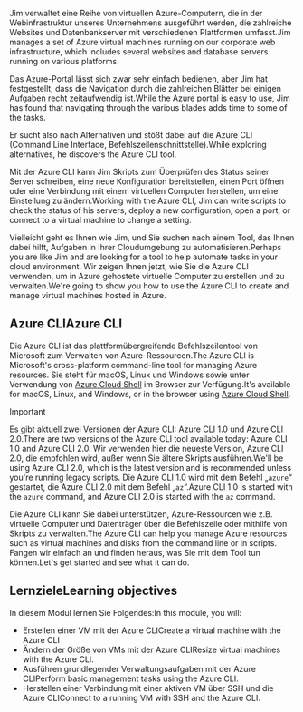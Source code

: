 <span data-ttu-id="c25f6-101">Jim verwaltet eine Reihe von virtuellen Azure-Computern, die in der Webinfrastruktur unseres Unternehmens ausgeführt werden, die zahlreiche Websites und Datenbankserver mit verschiedenen Plattformen umfasst.</span><span class="sxs-lookup"><span data-stu-id="c25f6-101">Jim manages a set of Azure virtual machines running on our corporate web infrastructure, which includes several websites and database servers running on various platforms.</span></span> 

<span data-ttu-id="c25f6-102">Das Azure-Portal lässt sich zwar sehr einfach bedienen, aber Jim hat festgestellt, dass die Navigation durch die zahlreichen Blätter bei einigen Aufgaben recht zeitaufwendig ist.</span><span class="sxs-lookup"><span data-stu-id="c25f6-102">While the Azure portal is easy to use, Jim has found that navigating through the various blades adds time to some of the tasks.</span></span> 

<span data-ttu-id="c25f6-103">Er sucht also nach Alternativen und stößt dabei auf die Azure CLI (Command Line Interface, Befehlszeilenschnittstelle).</span><span class="sxs-lookup"><span data-stu-id="c25f6-103">While exploring alternatives, he discovers the Azure CLI tool.</span></span>

<span data-ttu-id="c25f6-104">Mit der Azure CLI kann Jim Skripts zum Überprüfen des Status seiner Server schreiben, eine neue Konfiguration bereitstellen, einen Port öffnen oder eine Verbindung mit einem virtuellen Computer herstellen, um eine Einstellung zu ändern.</span><span class="sxs-lookup"><span data-stu-id="c25f6-104">Working with the Azure CLI, Jim can write scripts to check the status of his servers, deploy a new configuration, open a port, or connect to a virtual machine to change a setting.</span></span>

<span data-ttu-id="c25f6-105">Vielleicht geht es Ihnen wie Jim, und Sie suchen nach einem Tool, das Ihnen dabei hilft, Aufgaben in Ihrer Cloudumgebung zu automatisieren.</span><span class="sxs-lookup"><span data-stu-id="c25f6-105">Perhaps you are like Jim and are looking for a tool to help automate tasks in your cloud environment.</span></span> <span data-ttu-id="c25f6-106">Wir zeigen Ihnen jetzt, wie Sie die Azure CLI verwenden, um in Azure gehostete virtuelle Computer zu erstellen und zu verwalten.</span><span class="sxs-lookup"><span data-stu-id="c25f6-106">We're going to show you how to use the Azure CLI to create and manage virtual machines hosted in Azure.</span></span> 

## <a name="azure-cli"></a><span data-ttu-id="c25f6-107">Azure CLI</span><span class="sxs-lookup"><span data-stu-id="c25f6-107">Azure CLI</span></span>

<span data-ttu-id="c25f6-108">Die Azure CLI ist das plattformübergreifende Befehlszeilentool von Microsoft zum Verwalten von Azure-Ressourcen.</span><span class="sxs-lookup"><span data-stu-id="c25f6-108">The Azure CLI is Microsoft's cross-platform command-line tool for managing Azure resources.</span></span> <span data-ttu-id="c25f6-109">Sie steht für macOS, Linux und Windows sowie unter Verwendung von [Azure Cloud Shell](https://docs.microsoft.com/azure/cloud-shell/overview) im Browser zur Verfügung.</span><span class="sxs-lookup"><span data-stu-id="c25f6-109">It's available for macOS, Linux, and Windows, or in the browser using [Azure Cloud Shell](https://docs.microsoft.com/azure/cloud-shell/overview).</span></span>

> [!IMPORTANT]
> <span data-ttu-id="c25f6-110">Es gibt aktuell zwei Versionen der Azure CLI: Azure CLI 1.0 und Azure CLI 2.0.</span><span class="sxs-lookup"><span data-stu-id="c25f6-110">There are two versions of the Azure CLI tool available today: Azure CLI 1.0 and Azure CLI 2.0.</span></span> <span data-ttu-id="c25f6-111">Wir verwenden hier die neueste Version, Azure CLI 2.0, die empfohlen wird, außer wenn Sie ältere Skripts ausführen.</span><span class="sxs-lookup"><span data-stu-id="c25f6-111">We'll be using Azure CLI 2.0, which is the latest version and is recommended unless you're running legacy scripts.</span></span> <span data-ttu-id="c25f6-112">Die Azure CLI 1.0 wird mit dem Befehl „`azure`“ gestartet, die Azure CLI 2.0 mit dem Befehl „`az`“.</span><span class="sxs-lookup"><span data-stu-id="c25f6-112">Azure CLI 1.0 is started with the `azure` command, and Azure CLI 2.0 is started with the `az` command.</span></span> 

<span data-ttu-id="c25f6-113">Die Azure CLI kann Sie dabei unterstützen, Azure-Ressourcen wie z.B. virtuelle Computer und Datenträger über die Befehlszeile oder mithilfe von Skripts zu verwalten.</span><span class="sxs-lookup"><span data-stu-id="c25f6-113">The Azure CLI can help you manage Azure resources such as virtual machines and disks from the command line or in scripts.</span></span> <span data-ttu-id="c25f6-114">Fangen wir einfach an und finden heraus, was Sie mit dem Tool tun können.</span><span class="sxs-lookup"><span data-stu-id="c25f6-114">Let's get started and see what it can do.</span></span>

## <a name="learning-objectives"></a><span data-ttu-id="c25f6-115">Lernziele</span><span class="sxs-lookup"><span data-stu-id="c25f6-115">Learning objectives</span></span>

<span data-ttu-id="c25f6-116">In diesem Modul lernen Sie Folgendes:</span><span class="sxs-lookup"><span data-stu-id="c25f6-116">In this module, you will:</span></span>

- <span data-ttu-id="c25f6-117">Erstellen einer VM mit der Azure CLI</span><span class="sxs-lookup"><span data-stu-id="c25f6-117">Create a virtual machine with the Azure CLI</span></span>
- <span data-ttu-id="c25f6-118">Ändern der Größe von VMs mit der Azure CLI</span><span class="sxs-lookup"><span data-stu-id="c25f6-118">Resize virtual machines with the Azure CLI.</span></span>
- <span data-ttu-id="c25f6-119">Ausführen grundlegender Verwaltungsaufgaben mit der Azure CLI</span><span class="sxs-lookup"><span data-stu-id="c25f6-119">Perform basic management tasks using the Azure CLI.</span></span>
- <span data-ttu-id="c25f6-120">Herstellen einer Verbindung mit einer aktiven VM über SSH und die Azure CLI</span><span class="sxs-lookup"><span data-stu-id="c25f6-120">Connect to a running VM with SSH and the Azure CLI.</span></span>
